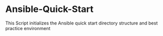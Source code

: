 # Ansible-Quick-Start
This Script initializes the Ansible quick start directory structure and best practice environment
